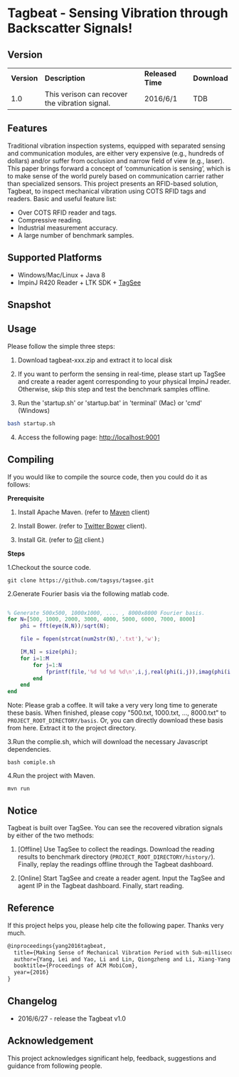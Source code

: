 # <strong>Tagbeat - Sensing Vibration through Backscatter Signals!</strong>



## <strong>Version</strong>

<table>
    <tr>
	    <td><strong>Version</strong></td>
    	<td><strong>Description</strong></td>
        <td><strong>Released Time</strong></td>
        <td><strong>Download</strong></td>
    </tr>
    <tr>
	    <td>1.0</td>
    	<td>This verison can recover the vibration signal.</td>
        <td>2016/6/1</td>
        <td>TDB</td>
    </tr>
</table>


## <strong>Features</strong>

Traditional vibration inspection systems, equipped with separated sensing and communication modules,
are either very expensive (e.g., hundreds of dollars) and/or suffer from occlusion and narrow field of view (e.g., laser).
This paper brings forward a concept of ‘communication is sensing’,
which is to make sense of the world purely based on communication carrier rather than specialized sensors.
This project presents an RFID-based solution, Tagbeat, to inspect mechanical vibration using COTS RFID tags and readers.
Basic and useful feature list:

 * Over COTS RFID reader and tags.
 * Compressive reading.
 * Industrial measurement accuracy.
 * A large number of benchmark samples.

## <strong>Supported Platforms</strong>

* Windows/Mac/Linux + Java 8
* ImpinJ R420 Reader + LTK SDK + <a href="http://github.com/tagsys/tagbeat" target="_blank">TagSee</a>

## <strong>Snapshot</strong>



## <strong>Usage</strong>

Please follow the simple three steps:

1. Download tagbeat-xxx.zip and extract it to local disk

2. If you want to perform the sensing in real-time,
please start up TagSee and create a reader agent corresponding to your physical ImpinJ reader.
Otherwise, skip this step and test the benchmark samples offline.

3. Run the 'startup.sh' or 'startup.bat' in 'terminal' (Mac) or 'cmd' (Windows)
```bash
bash startup.sh
```
4. Access the following page: <a href="http://localhost:9001">http://localhost:9001</a>

## <strong>Compiling</strong>

If you would like to compile the source code, then you could do it as follows:

<strong>Prerequisite</strong>

1. Install Apache Maven. (refer to <a href="https://maven.apache.org/install.html" target="_blank">Maven</a> client)

2. Install Bower. (refer to <a href="http://bower.io/" target="_blank">Twitter Bower</a> client).

3. Install Git. (refer to <a href="https://git-scm.com/downloads" target="_blank">Git</a> client.)

<strong>Steps</strong>

1.Checkout the source code.
```
git clone https://github.com/tagsys/tagsee.git
```
2.Generate Fourier basis via the following matlab code.
```matlab

% Generate 500x500, 1000x1000, .... , 8000x8000 Fourier basis.
for N=[500, 1000, 2000, 3000, 4000, 5000, 6000, 7000, 8000]
    phi = fft(eye(N,N))/sqrt(N);

    file = fopen(strcat(num2str(N),'.txt'),'w');

    [M,N] = size(phi);
    for i=1:M
        for j=1:N
            fprintf(file,'%d %d %d %d\n',i,j,real(phi(i,j)),imag(phi(i,j)));
        end
    end
end

```
Note: Please grab a coffee. It will take a very very long time to generate these basis.
When finished, please copy "500.txt, 1000.txt, ..., 8000.txt" to <code> PROJECT_ROOT_DIRECTORY/basis</code>.
Or, you can directly download these basis from here. Extract it to the project directory.

3.Run the complie.sh, which will download the necessary Javascript dependencies.
```
bash comiple.sh
```
4.Run the project with Maven.
```
mvn run
```

## <strong>Notice</strong>

Tagbeat is built over TagSee. You can see the recovered vibration signals by either of the two methods:

1. [Offline] Use TagSee to collect the readings. Download the reading results to benchmark directory (<code>PROJECT_ROOT_DIRECTORY/history/</code>).
Finally, replay the readings offline through the Tagbeat dashboard.

2. [Online] Start TagSee and create a reader agent. Input the TagSee and agent IP in the Tagbeat dashboard.
Finally, start reading.

## Reference

If this project helps you, please help cite the following paper. Thanks very much.

```latex
@inproceedings{yang2016tagbeat,
  title={Making Sense of Mechanical Vibration Period with Sub-millisecond Accuracy Using Backscatter Signals},
  author={Yang, Lei and Yao, Li and Lin, Qiongzheng and Li, Xiang-Yang and Liu, Yunhao},
  booktitle={Proceedings of ACM MobiCom},
  year={2016}
}

```

## Changelog

* 2016/6/27 - release the Tagbeat v1.0

## Acknowledgement

This project acknowledges significant help, feedback, suggestions and guidance from following people.
